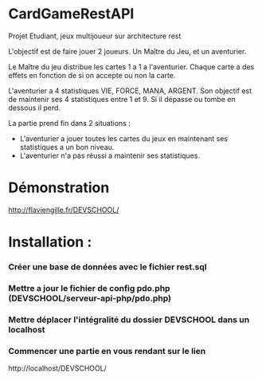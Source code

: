 # CardGameRestAPI
Projet Etudiant, jeux multijoueur sur architecture rest

L'objectif est de faire jouer 2 joueurs.
Un Maître du Jeu, et un aventurier.

Le Maître du jeu distribue les cartes 1 a 1 a l'aventurier.
Chaque carte a des effets en fonction de si on accepte ou non la carte.

L'aventurier a 4 statistiques VIE, FORCE, MANA, ARGENT.
Son objectif est de maintenir ses 4 statistiques entre 1 et 9. Si il dépasse ou tombe en dessous il perd.

La partie prend fin dans 2 situations :
- L'aventurier a jouer toutes les cartes du jeux en maintenant ses statistiques a un bon niveau.
- L'aventurier n'a pas réussi a maintenir ses statistiques.

# Démonstration 
http://flaviengille.fr/DEVSCHOOL/


# Installation : 

### Créer une base de données avec le fichier rest.sql
### Mettre a jour le fichier de config pdo.php (DEVSCHOOL/serveur-api-php/pdo.php)
### Mettre déplacer l'intégralité du dossier DEVSCHOOL dans un localhost
### Commencer une partie en vous rendant sur le lien 
  http://localhost/DEVSCHOOL/

